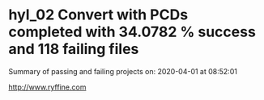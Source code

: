 # hyl_02 Convert with PCDs completed with 34.0782 % success and 118 failing files

Summary of passing and failing projects on: 2020-04-01 at 08:52:01

http://www.ryffine.com
